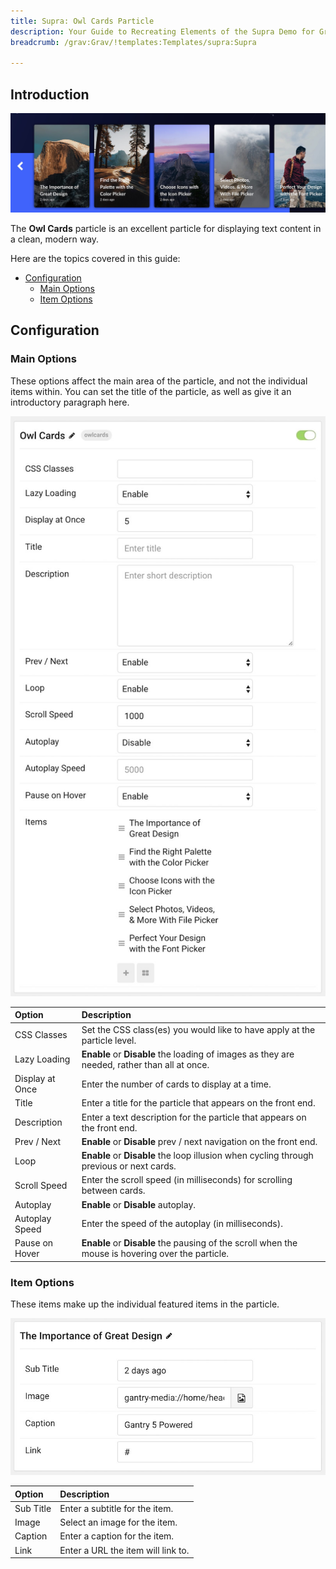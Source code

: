 ```yaml
---
title: Supra: Owl Cards Particle
description: Your Guide to Recreating Elements of the Supra Demo for Grav
breadcrumb: /grav:Grav/!templates:Templates/supra:Supra

---
```


## Introduction

![](assets/particle_owlcards1.jpeg)

The **Owl Cards** particle is an excellent particle for displaying text content in a clean, modern way.

Here are the topics covered in this guide:

* [Configuration](#configuration)
    - [Main Options](#main-options)
    - [Item Options](#item-options)

## Configuration

### Main Options 

These options affect the main area of the particle, and not the individual items within. You can set the title of the particle, as well as give it an introductory paragraph here.

![](assets/particle_owlcards2.jpeg)

| Option          | Description                                                                                       |
| :-----          | :-----                                                                                            |
| CSS Classes     | Set the CSS class(es) you would like to have apply at the particle level.                         |
| Lazy Loading    | **Enable** or **Disable** the loading of images as they are needed, rather than all at once.      |
| Display at Once | Enter the number of cards to display at a time.                                                   |
| Title           | Enter a title for the particle that appears on the front end.                                     |
| Description     | Enter a text description for the particle that appears on the front end.                          |
| Prev / Next     | **Enable** or **Disable** prev / next navigation on the front end.                                |
| Loop            | **Enable** or **Disable** the loop illusion when cycling through previous or next cards.          |
| Scroll Speed    | Enter the scroll speed (in milliseconds) for scrolling between cards.                             |
| Autoplay        | **Enable** or **Disable** autoplay.                                                               |
| Autoplay Speed  | Enter the speed of the autoplay (in milliseconds).                                                |
| Pause on Hover  | **Enable** or **Disable** the pausing of the scroll when the mouse is hovering over the particle. |

### Item Options

These items make up the individual featured items in the particle.

![](assets/particle_owlcards3.jpeg)

| Option    | Description                        |
| :-----    | :-----                             |
| Sub Title | Enter a subtitle for the item.     |
| Image     | Select an image for the item.      |
| Caption   | Enter a caption for the item.      |
| Link      | Enter a URL the item will link to. |

